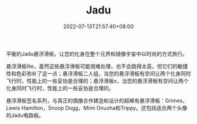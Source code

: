 ﻿---
weight: 
title: "Jadu"
description: "Jadu悬浮滑板是NFT，可让您的化身在元宇宙中飞行。与Jadu Jetpacks一起，它们将成为Jadu增强现实世界：镜像宇宙中的关键运输机器。Jadu Hoverboards are NFTs that let your avatars fly in the Metaverse. Along with Jadu Jetpacks they will be key transport machines in Jadu#039;s Augmented Reality World: The Mirrorverse."
date: 2022-07-13T21:57:40+08:00
lastmod: 2022-07-13T16:45:40+08:00
draft: false
authors: ["june"]
featuredImage: "479.jpg"
link: "https://jadu.ar/nft/hoverboards"
tags: ["Jadu","数字收藏品"]
categories: ["navigation"]
navigation: ["数字收藏品"]
lightgallery: true
toc: true
pinned: false
recommend: false
recommend1: false
---
平衡的Jadu悬浮滑板，让您的化身在整个元界和镜像宇宙中以时尚的方式旅行。

悬浮滑板lite，虽然这些悬浮滑板可能很难处理，也不会跳得太高，但它们的敏捷性和色彩弥补了这一点；悬浮滑板二人组，当您的悬浮滑板有空间让两个化身同时飞行时，性能上的一些妥协是合理的；悬浮滑板x，当您的悬浮滑板有空间让两个化身同时飞行时，性能上的一些妥协是合理的。

悬浮滑板签名系列，与真正的偶像合作建造和设计的超稀有悬浮滑板：Grimes，Lewis Hamilton，Snoop Dogg，Mimi Onuoha和Trippy。还包括适合两个头像的Jadu电路板。